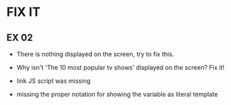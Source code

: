 # FIX IT
## EX 02
* There is nothing displayed on the screen, try to fix this.
* Why isn't 'The 10 most popular tv shows' displayed on the screen? Fix it!

* link JS script was missing 

* missing the proper notation for showing the variable as literal template